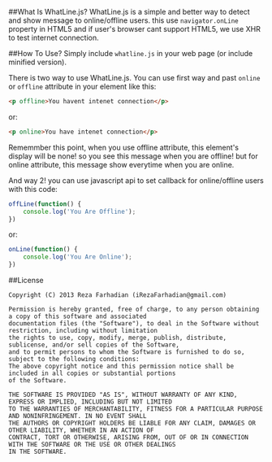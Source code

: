 ##What Is WhatLine.js?
WhatLine.js is a simple and better way to detect and show message to online/offline users. this use `navigator.onLine` property in HTML5 and if user's browser cant support HTML5, we use XHR to test internet connection.

##How To Use?
Simply include `whatline.js` in your web page (or include minified version).

There is two way to use WhatLine.js. You can use first way and past `online` or `offline` attribute in your element like this:
```html
<p offline>You havent intenet connection</p>
````
or:
```html
<p online>You have intenet connection</p>
````

Rememmber this point, when you use offline attribute, this element's display will be none! so you see this message when you are offline! but for online attribute, this message show everytime when you are online.

And way 2! you can use javascript api to set callback for online/offline users with this code:
```javascript
offLine(function() {
	console.log('You Are Offline');
})
````
or:
```javascript
onLine(function() {
	console.log('You Are Online');
})
````

##License

    Copyright (C) 2013 Reza Farhadian (iRezaFarhadian@gmail.com)
    
    Permission is hereby granted, free of charge, to any person obtaining a copy of this software and associated 
    documentation files (the "Software"), to deal in the Software without restriction, including without limitation 
    the rights to use, copy, modify, merge, publish, distribute, sublicense, and/or sell copies of the Software, 
    and to permit persons to whom the Software is furnished to do so, subject to the following conditions:
    The above copyright notice and this permission notice shall be included in all copies or substantial portions 
    of the Software.
    
    THE SOFTWARE IS PROVIDED "AS IS", WITHOUT WARRANTY OF ANY KIND, EXPRESS OR IMPLIED, INCLUDING BUT NOT LIMITED 
    TO THE WARRANTIES OF MERCHANTABILITY, FITNESS FOR A PARTICULAR PURPOSE AND NONINFRINGEMENT. IN NO EVENT SHALL 
    THE AUTHORS OR COPYRIGHT HOLDERS BE LIABLE FOR ANY CLAIM, DAMAGES OR OTHER LIABILITY, WHETHER IN AN ACTION OF 
    CONTRACT, TORT OR OTHERWISE, ARISING FROM, OUT OF OR IN CONNECTION WITH THE SOFTWARE OR THE USE OR OTHER DEALINGS 
    IN THE SOFTWARE.
